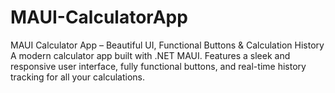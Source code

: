 # MAUI-CalculatorApp
MAUI Calculator App – Beautiful UI, Functional Buttons & Calculation History
A modern calculator app built with .NET MAUI. Features a sleek and responsive user interface, fully functional buttons, and real-time history tracking for all your calculations.

